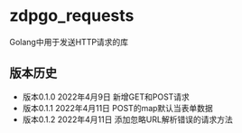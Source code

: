 # zdpgo_requests
Golang中用于发送HTTP请求的库

## 版本历史
- 版本0.1.0 2022年4月9日 新增GET和POST请求
- 版本0.1.1 2022年4月11日 POST的map默认当表单数据
- 版本0.1.2 2022年4月11日 添加忽略URL解析错误的请求方法